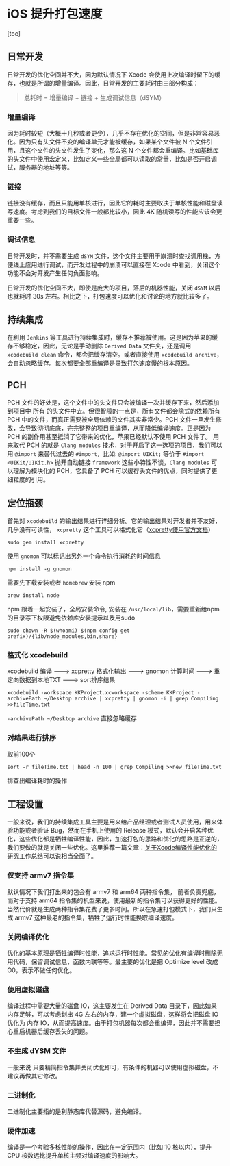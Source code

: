 # iOS 提升打包速度

[toc]

## 日常开发

日常开发的优化空间并不大，因为默认情况下 Xcode 会使用上次编译时留下的缓存，也就是所谓的增量编译。因此，日常开发的主要耗时由三部分构成：
> 总耗时 = 增量编译 + 链接 + 生成调试信息（dSYM）

### 增量编译
因为耗时较短（大概十几秒或者更少），几乎不存在优化的空间，但是非常容易恶化。因为只有头文件不变的编译单元才能被缓存，如果某个文件被 N 个文件引用，且这个文件的头文件发生了变化，那么这 N 个文件都会重编译。比如基础库的头文件中使用宏定义，比如定义一些全局都可以读取的常量，比如是否开启调试，服务器的地址等等。

### 链接
链接没有缓存，而且只能用单核进行，因此它的耗时主要取决于单核性能和磁盘读写速度。考虑到我们的目标文件一般都比较小，因此 4K 随机读写的性能应该会更重要一些。

### 调试信息
日常开发时，并不需要生成 `dSYM` 文件，这个文件主要用于崩溃时查找调用栈，方便线上应用进行调试，而开发过程中的崩溃可以直接在 Xcode 中看到，关闭这个功能不会对开发产生任何负面影响。

日常开发的优化空间不大，即使是庞大的项目，落后的机器性能，关闭 `dSYM` 以后也就耗时 30s 左右。相比之下，打包速度可以优化和讨论的地方就比较多了。

## 持续集成
在利用 `Jenkins` 等工具进行持续集成时，缓存不推荐被使用。这是因为苹果的缓存不够稳定，因此，无论是手动删除 `Derived Data` 文件夹，还是调用 `xcodebuild clean` 命令，都会把缓存清空。或者直接使用 `xcodebuild archive`，会自动忽略缓存。每次都要全部重编译是导致打包速度慢的根本原因。

## PCH 
PCH 文件的好处是，这个文件中的头文件只会被编译一次并缓存下来，然后添加到项目中 所有 的头文件中去。但很智障的一点是，所有文件都会隐式的依赖所有 PCH 中的文件，而真正需要被全局依赖的文件其实非常少。PCH 文件一旦发生修改，会导致彻彻底底，完完整整的项目重编译，从而降低编译速度。正是因为 PCH 的副作用甚至抵消了它带来的优化，苹果已经默认不使用 PCH 文件了。
用来取代 PCH 的就是 `Clang modules` 技术，对于开启了这一选项的项目，我们可以用 `@import` 来替代过去的 `#import`，比如: `@import UIKit;` 等价于 `#import <UIKit/UIKit.h>`
抛开自动链接 `framework` 这些小特性不谈，`Clang modules` 可以理解为模块化的 PCH，它具备了 PCH 可以缓存头文件的优点，同时提供了更细粒度的引用。

## 定位瓶颈

首先对 `xcodebuild` 的输出结果进行详细分析。它的输出结果对开发者并不友好，几乎没有可读性， `xcpretty` 这个工具可以格式化它（[xcpretty使用官方文档](https://github.com/supermarin/xcpretty)）

```
sudo gem install xcpretty 
```  

使用 `gnomon` 可以标记出另外一个命令执行消耗的时间信息

```
npm install -g gnomon
```

需要先下载安装或者 `homebrew` 安装 npm

```
brew install node
```
npm 跟着一起安装了，全局安装命令, 安装在 `/usr/local/lib`，需要重新给npm的目录写下权限避免依赖库安装提示以及用sudo
```
sudo chown -R $(whoami) $(npm config get prefix)/{lib/node_modules,bin,share}
```

### 格式化 xcodebuild
xcodebuild 编译 ---> xcpretty 格式化输出 ---> gnomon 计算时间 ---> 重定向数据到本地TXT ---> sort排序结果

```
xcodebuild -workspace KKProject.xcworkspace -scheme KKProject -archivePath ~/Desktop archive | xcpretty | gnomon -i | grep Compiling >>fileTime.txt
``` 

`-archivePath ~/Desktop archive` 直接忽略缓存

### 对结果进行排序

取前100个
```
sort -r fileTime.txt | head -n 100 | grep Compiling >>new_fileTime.txt
```

排查出编译耗时的操作

## 工程设置

一般来说，我们的持续集成工具主要是用来给产品经理或者测试人员使用，用来体验功能或者验证 Bug，然而在手机上使用的 Release 模式，默认会开启各种优化，这些优化都是牺牲编译性能，因此，加速打包的思路和优化的思路是互逆的，我们要做的就是关闭一些优化。这里推荐一篇文章：[关于Xcode编译性能优化的研究工作总结](http://blog.csdn.net/qq_25131687/article/details/52194034)可以说相当全面了。

### 仅支持 armv7 指令集
默认情况下我们打出来的包会有 armv7 和 arm64 两种指令集， 前者负责兜底，而对于支持 arm64 指令集的机型来说，使用最新的指令集可以获得更好的性能。当然代价就是生成两种指令集花费了更多时间。所以在急速打包模式下，我们只生成 armv7 这种最老的指令集，牺牲了运行时性能换取编译速度。

### 关闭编译优化
优化的基本原理是牺牲编译时性能，追求运行时性能。常见的优化有编译时删除无用代码，保留调试信息，函数内联等等。最主要的优化是把 Optimize level 改成 O0，表示不做任何优化。

### 使用虚拟磁盘
编译过程中需要大量的磁盘 IO，这主要发生在 Derived Data 目录下，因此如果内存足够，可以考虑划出 4G 左右的内存，建一个虚拟磁盘，这样将会把磁盘 IO 优化为 内存 IO，从而提高速度。由于打包机器每次都会重编译，因此并不需要担心重启机器后缓存丢失的问题。

### 不生成 dYSM 文件
一般来说 只要精简指令集并关闭优化即可，有条件的机器可以使用虚拟磁盘，不建议再做其它修改。

### 二进制化
二进制化主要指的是利静态库代替源码，避免编译。

### 硬件加速
编译是一个考验多核性能的操作，因此在一定范围内（比如 10 核以内），提升 CPU 核数远比提升单核主频对编译速度的影响大。








